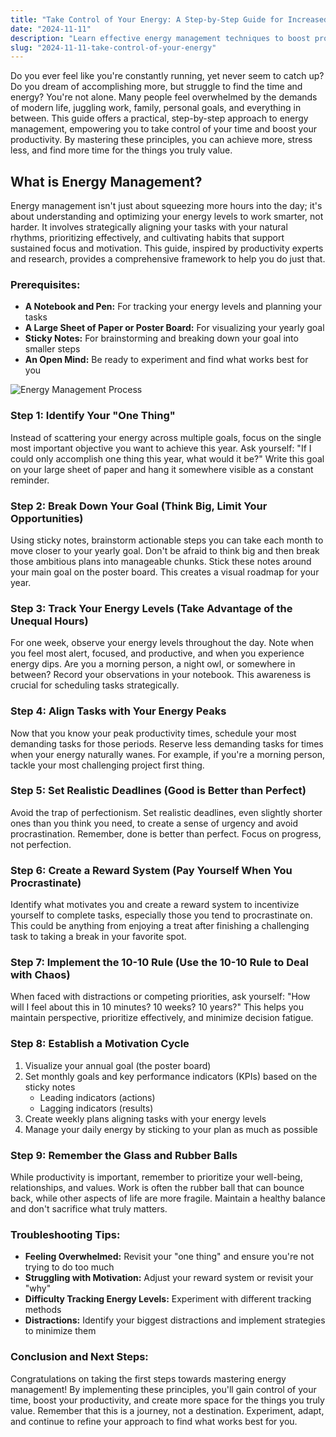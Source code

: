 ```yaml
---
title: "Take Control of Your Energy: A Step-by-Step Guide for Increased Productivity"
date: "2024-11-11"
description: "Learn effective energy management techniques to boost productivity. This step-by-step guide provides practical strategies to optimize your energy levels and achieve your goals."
slug: "2024-11-11-take-control-of-your-energy"
---
```


Do you ever feel like you're constantly running, yet never seem to catch up? Do you dream of accomplishing more, but struggle to find the time and energy? You're not alone. Many people feel overwhelmed by the demands of modern life, juggling work, family, personal goals, and everything in between. This guide offers a practical, step-by-step approach to energy management, empowering you to take control of your time and boost your productivity. By mastering these principles, you can achieve more, stress less, and find more time for the things you truly value.

## What is Energy Management?

Energy management isn't just about squeezing more hours into the day; it's about understanding and optimizing your energy levels to work smarter, not harder. It involves strategically aligning your tasks with your natural rhythms, prioritizing effectively, and cultivating habits that support sustained focus and motivation. This guide, inspired by productivity experts and research, provides a comprehensive framework to help you do just that.

### Prerequisites:
- **A Notebook and Pen:** For tracking your energy levels and planning your tasks
- **A Large Sheet of Paper or Poster Board:** For visualizing your yearly goal
- **Sticky Notes:** For brainstorming and breaking down your goal into smaller steps
- **An Open Mind:** Be ready to experiment and find what works best for you

![Energy Management Process](/resources/blog/energy-management-process.webp)

### Step 1: Identify Your "One Thing"

Instead of scattering your energy across multiple goals, focus on the single most important objective you want to achieve this year. Ask yourself: "If I could only accomplish one thing this year, what would it be?" Write this goal on your large sheet of paper and hang it somewhere visible as a constant reminder.

### Step 2: Break Down Your Goal (Think Big, Limit Your Opportunities)

Using sticky notes, brainstorm actionable steps you can take each month to move closer to your yearly goal. Don't be afraid to think big and then break those ambitious plans into manageable chunks. Stick these notes around your main goal on the poster board. This creates a visual roadmap for your year.

### Step 3: Track Your Energy Levels (Take Advantage of the Unequal Hours)

For one week, observe your energy levels throughout the day. Note when you feel most alert, focused, and productive, and when you experience energy dips. Are you a morning person, a night owl, or somewhere in between? Record your observations in your notebook. This awareness is crucial for scheduling tasks strategically.

### Step 4: Align Tasks with Your Energy Peaks

Now that you know your peak productivity times, schedule your most demanding tasks for those periods. Reserve less demanding tasks for times when your energy naturally wanes. For example, if you're a morning person, tackle your most challenging project first thing.

### Step 5: Set Realistic Deadlines (Good is Better than Perfect)

Avoid the trap of perfectionism. Set realistic deadlines, even slightly shorter ones than you think you need, to create a sense of urgency and avoid procrastination. Remember, done is better than perfect. Focus on progress, not perfection.

### Step 6: Create a Reward System (Pay Yourself When You Procrastinate)

Identify what motivates you and create a reward system to incentivize yourself to complete tasks, especially those you tend to procrastinate on. This could be anything from enjoying a treat after finishing a challenging task to taking a break in your favorite spot.

### Step 7: Implement the 10-10 Rule (Use the 10-10 Rule to Deal with Chaos)

When faced with distractions or competing priorities, ask yourself: "How will I feel about this in 10 minutes? 10 weeks? 10 years?" This helps you maintain perspective, prioritize effectively, and minimize decision fatigue.

### Step 8: Establish a Motivation Cycle
1. Visualize your annual goal (the poster board)
2. Set monthly goals and key performance indicators (KPIs) based on the sticky notes
   - Leading indicators (actions)
   - Lagging indicators (results)
3. Create weekly plans aligning tasks with your energy levels
4. Manage your daily energy by sticking to your plan as much as possible

### Step 9: Remember the Glass and Rubber Balls

While productivity is important, remember to prioritize your well-being, relationships, and values. Work is often the rubber ball that can bounce back, while other aspects of life are more fragile. Maintain a healthy balance and don't sacrifice what truly matters.

### Troubleshooting Tips:
- **Feeling Overwhelmed:** Revisit your "one thing" and ensure you're not trying to do too much
- **Struggling with Motivation:** Adjust your reward system or revisit your "why"
- **Difficulty Tracking Energy Levels:** Experiment with different tracking methods
- **Distractions:** Identify your biggest distractions and implement strategies to minimize them

### Conclusion and Next Steps:

Congratulations on taking the first steps towards mastering energy management! By implementing these principles, you'll gain control of your time, boost your productivity, and create more space for the things you truly value. Remember that this is a journey, not a destination. Experiment, adapt, and continue to refine your approach to find what works best for you.